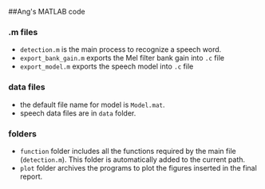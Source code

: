 ##Ang's MATLAB code

### .m files
- `detection.m` is the main process to recognize a speech word.
- `export_bank_gain.m` exports the Mel filter bank gain into `.c` file
- `export_model.m` exports the speech model into `.c` file

### data files
+ the default file name for model is `Model.mat`.
+ speech data files are in `data` folder.

### folders
+ `function` folder includes all the functions required by the main file (`detection.m`). This folder is automatically added to the current path.
+ `plot` folder archives the programs to plot the figures inserted in the final report.

